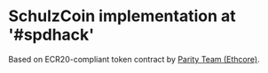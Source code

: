 # SchulzCoin implementation at '#spdhack'

Based on ECR20-compliant token contract by [Parity Team (Ethcore)](https://github.com/ethcore/contracts).


